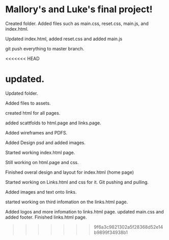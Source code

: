 # Mallory's and Luke's final project!

Created folder. Added files such as main.css, reset.css, main.js, and index.html.

Updated index.html, added reset.css and added main.js

git push everything to master branch.

<<<<<<< HEAD

updated.
=======
Updated folder.

Added files to assets.

created html for all pages.

added scattfolds to html.page and links.page.

Added wireframes and PDFS.

Added Design psd and added images.

Started working index.html page.

Still working on html.page and css.

Finished overal design and layout for index.html (home page)

Started working on Links.html and css for it. Git pushing and pulling.

Added images and text onto links.

started working on third infomation on the links.html page.

Added logos and more infomation to links.html page. updated main.css and added footer. Finished links.html page.
>>>>>>> 9f6a3c9821302a5f28368d52e14b9899f34938b1
